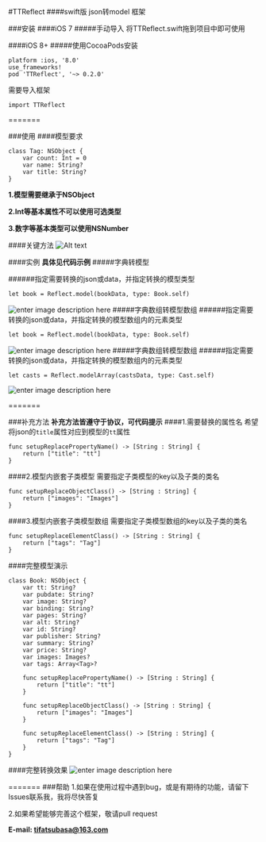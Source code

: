 #TTReflect
####swift版 json转model 框架

###安装
####iOS 7
#####手动导入
将TTReflect.swift拖到项目中即可使用

####iOS 8+
#####使用CocoaPods安装

```
platform :ios, '8.0'
use_frameworks!
pod 'TTReflect', '~> 0.2.0'
```

需要导入框架
```
import TTReflect
```
=======


###使用
####模型要求

```
class Tag: NSObject {
    var count: Int = 0
    var name: String?
    var title: String?
}
```

**1.模型需要继承于NSObject**

**2.Int等基本属性不可以使用可选类型**

**3.数字等基本类型可以使用NSNumber**

####关键方法
![Alt text](http://7xq01t.com1.z0.glb.clouddn.com/TTReflect_main_function-zh.png)

####实例
**具体见代码示例**
#####字典转模型

######指定需要转换的json或data，并指定转换的模型类型

```
let book = Reflect.model(bookData, type: Book.self)
```

![enter image description here](http://7xq01t.com1.z0.glb.clouddn.com/tsusolo.com/qiniumodel_basic.png)
#####字典数组转模型数组
######指定需要转换的json或data，并指定转换的模型数组内的元素类型
```
let book = Reflect.model(bookData, type: Book.self)
```
![enter image description here](http://7xq01t.com1.z0.glb.clouddn.com/tsusolo.com/qiniumodel_basic.png)
#####字典数组转模型数组
######指定需要转换的json或data，并指定转换的模型数组内的元素类型
```
let casts = Reflect.modelArray(castsData, type: Cast.self)
```

![enter image description here](http://7xq01t.com1.z0.glb.clouddn.com/tsusolo.com/qiniumodel_array_basic.png)


=======

###补充方法
**补充方法皆遵守于协议，可代码提示**
####1.需要替换的属性名
希望将json的`title`属性对应到模型的`tt`属性

```
func setupReplacePropertyName() -> [String : String] {
    return ["title": "tt"]
}
```

####2.模型内嵌套子类模型
需要指定子类模型的key以及子类的类名

```
func setupReplaceObjectClass() -> [String : String] {
    return ["images": "Images"]
}
```

####3.模型内嵌套子类模型数组
需要指定子类模型数组的key以及子类的类名

```
func setupReplaceElementClass() -> [String : String] {
    return ["tags": "Tag"]
}
```

####完整模型演示
```
class Book: NSObject {
    var tt: String?
    var pubdate: String?
    var image: String?
    var binding: String?
    var pages: String?
    var alt: String?
    var id: String?
    var publisher: String?
    var summary: String?
    var price: String?
    var images: Images?
    var tags: Array<Tag>?

    func setupReplacePropertyName() -> [String : String] {
        return ["title": "tt"]
    }

    func setupReplaceObjectClass() -> [String : String] {
        return ["images": "Images"]
    }

    func setupReplaceElementClass() -> [String : String] {
        return ["tags": "Tag"]
    }
}
```

####完整转换效果
![enter image description here](http://7xq01t.com1.z0.glb.clouddn.com/tsusolo.com/qiniumodel_full.png)


=======
###帮助
1.如果在使用过程中遇到bug，或是有期待的功能，请留下Issues联系我，我将尽快答复

2.如果希望能够完善这个框架，敬请pull request

**E-mail: tifatsubasa@163.com**
